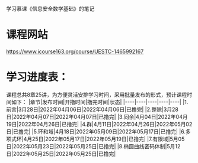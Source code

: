 学习慕课《信息安全数学基础》的笔记
# 课程网站

https://www.icourse163.org/course/UESTC-1465992167
# 学习进度表：
课程总共8章25讲，为方便灵活安排学习时间，采用批量发布的形式，预计课程时间如下：
|章节|发布时间|开撸时间|撸完时间|状态|
|----|----|----|----|----|
|1.前言|3月28日|2022年04月06日|2022年04月06日|已撸完|
|2.整除|3月28日|2022年04月07日|2022年04月07日|已撸完|
|3.同余|4月04日|2022年04月19日|2022年04月26日|已撸完|
|4.群|4月11日|2022年04月26日|2022年05月02日|已撸完|
|5.环和域|4月18日|2022年05月09日|2022年05月17日|已撸完|
|6.多项式环|4月25日|2022年05月17日|2022年05月19日|已撸完|
|7.有限域|5月05日|2022年05月23日|2022年05月25日|已撸完|
|8.椭圆曲线密码体制|5月12日|2022年05月25日|2022年05月25日|已撸完|